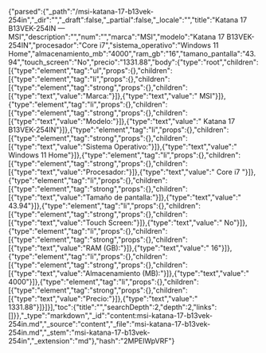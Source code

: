 {"parsed":{"_path":"/msi-katana-17-b13vek-254in","_dir":"","_draft":false,"_partial":false,"_locale":"","title":"Katana 17 B13VEK-254IN — MSI","description":"","num":"","marca":"MSI","modelo":"Katana 17 B13VEK-254IN","procesador":"Core i7","sistema_operativo":"Windows 11 Home","almacenamiento_mb":"4000","ram_gb":"16","tamano_pantalla":"43.94","touch_screen":"No","precio":"1331.88","body":{"type":"root","children":[{"type":"element","tag":"ul","props":{},"children":[{"type":"element","tag":"li","props":{},"children":[{"type":"element","tag":"strong","props":{},"children":[{"type":"text","value":"Marca:"}]},{"type":"text","value":" MSI"}]},{"type":"element","tag":"li","props":{},"children":[{"type":"element","tag":"strong","props":{},"children":[{"type":"text","value":"Modelo:"}]},{"type":"text","value":" Katana 17 B13VEK-254IN"}]},{"type":"element","tag":"li","props":{},"children":[{"type":"element","tag":"strong","props":{},"children":[{"type":"text","value":"Sistema Operativo:"}]},{"type":"text","value":" Windows 11 Home"}]},{"type":"element","tag":"li","props":{},"children":[{"type":"element","tag":"strong","props":{},"children":[{"type":"text","value":"Procesador:"}]},{"type":"text","value":" Core i7 "}]},{"type":"element","tag":"li","props":{},"children":[{"type":"element","tag":"strong","props":{},"children":[{"type":"text","value":"Tamaño de pantalla:"}]},{"type":"text","value":" 43.94"}]},{"type":"element","tag":"li","props":{},"children":[{"type":"element","tag":"strong","props":{},"children":[{"type":"text","value":"Touch Screen:"}]},{"type":"text","value":" No"}]},{"type":"element","tag":"li","props":{},"children":[{"type":"element","tag":"strong","props":{},"children":[{"type":"text","value":"RAM (GB):"}]},{"type":"text","value":" 16"}]},{"type":"element","tag":"li","props":{},"children":[{"type":"element","tag":"strong","props":{},"children":[{"type":"text","value":"Almacenamiento (MB):"}]},{"type":"text","value":" 4000"}]},{"type":"element","tag":"li","props":{},"children":[{"type":"element","tag":"strong","props":{},"children":[{"type":"text","value":"Precio:"}]},{"type":"text","value":" 1331.88"}]}]}],"toc":{"title":"","searchDepth":2,"depth":2,"links":[]}},"_type":"markdown","_id":"content:msi-katana-17-b13vek-254in.md","_source":"content","_file":"msi-katana-17-b13vek-254in.md","_stem":"msi-katana-17-b13vek-254in","_extension":"md"},"hash":"2MPElWpVRF"}